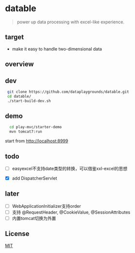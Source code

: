 # datable   
> power up data processing with excel-like experience.   

## target
- make it easy to handle two-dimensional data

## overview

## dev 
```sh
 git clone https://github.com/dataplaygrounds/datable.git
 cd datable/
 ./start-build-dev.sh
```

## demo
```sh
  cd play-mvc/starter-demo
  mvn tomcat7:run
```

start from [http://localhost:8999](http://localhost:8999)

## todo


- [ ] easyexcel不支持date类型的转换，可以借鉴xxl-excel的思想

- [x] add DispatcherServlet 

## later

- [ ] WebApplicationInitializer支持order 
- [ ] 支持 @RequestHeader, @CookieValue, @SessionAttributes 
- [ ] 内置tomcat切换为外置 

## License

[MIT](http://opensource.org/licenses/MIT)




